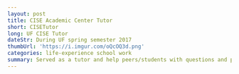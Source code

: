 ```yaml
---
layout: post
title: CISE Academic Center Tutor
short: CISETutor
long: UF CISE Tutor
dateStr: During UF spring semester 2017
thumbUrl: 'https://i.imgur.com/oQcOQ3d.png'
categories: life-experience school work
summary: Served as a tutor and help peers/students with questions and problems regarding their Computer Science classes.
---
```

